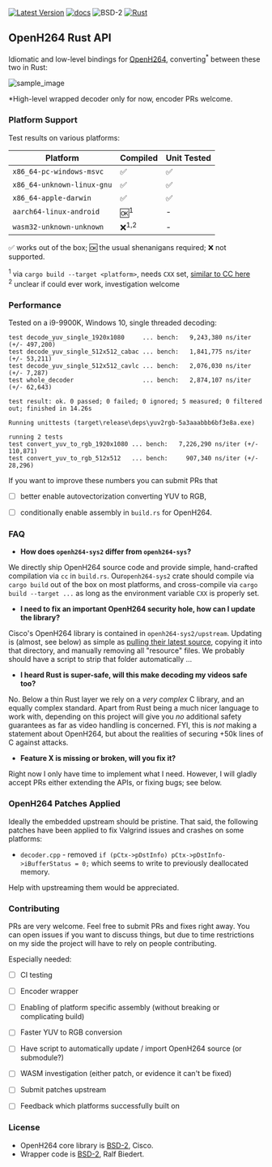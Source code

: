 
[![Latest Version]][crates.io]
[![docs]][docs.rs]
![BSD-2]
[![Rust](https://img.shields.io/badge/rust-1.53%2B-blue.svg?maxAge=3600)](https://github.com/ralfbiedert/openh264-rust)

## OpenH264 Rust API

Idiomatic and low-level bindings for [OpenH264](https://github.com/cisco/openh264), converting<sup>*</sup> between these two in Rust:

![sample_image](https://media.githubusercontent.com/media/ralfbiedert/openh264-rust/master/gfx/title2.jpg)


*High-level wrapped decoder only for now, encoder PRs welcome.


### Platform Support

Test results on various platforms:

| Platform | Compiled | Unit Tested |
| --- | --- | --- |
| `x86_64-pc-windows-msvc` | ✅ | ✅ |
| `x86_64-unknown-linux-gnu` | ✅ | ✅ |
| `x86_64-apple-darwin` | ✅ | ✅ |
| `aarch64-linux-android` | 🆗<sup>1</sup>  | - |
| `wasm32-unknown-unknown` | ❌<sup>1,2</sup> | - |

✅ works out of the box;
🆗 the usual shenanigans required;
❌ not supported.

<sup>1</sup> via `cargo build --target <platform>`, needs `CXX` set, [similar to CC here](https://cheats.rs/#cross-compilation) <br/>
<sup>2</sup> unclear if could ever work, investigation welcome


### Performance

Tested on a i9-9900K, Windows 10, single threaded decoding:

```
test decode_yuv_single_1920x1080     ... bench:   9,243,380 ns/iter (+/- 497,200)
test decode_yuv_single_512x512_cabac ... bench:   1,841,775 ns/iter (+/- 53,211)
test decode_yuv_single_512x512_cavlc ... bench:   2,076,030 ns/iter (+/- 7,287)
test whole_decoder                   ... bench:   2,874,107 ns/iter (+/- 62,643)

test result: ok. 0 passed; 0 failed; 0 ignored; 5 measured; 0 filtered out; finished in 14.26s

Running unittests (target\release\deps\yuv2rgb-5a3aaabbb6bf3e8a.exe)

running 2 tests
test convert_yuv_to_rgb_1920x1080 ... bench:   7,226,290 ns/iter (+/- 110,871)
test convert_yuv_to_rgb_512x512   ... bench:     907,340 ns/iter (+/- 28,296)
```

If you want to improve these numbers you can submit PRs that

- [ ] better enable autovectorization converting YUV to RGB,
- [ ] conditionally enable assembly in `build.rs` for OpenH264.


### FAQ

- **How does `openh264-sys2` differ from `openh264-sys`?**

We directly ship OpenH264 source code and provide simple, hand-crafted compilation via `cc` in `build.rs`. Our`openh264-sys2` crate should compile via `cargo build` out of the box on most platforms, and cross-compile via `cargo build --target ...` as
long as the environment variable `CXX` is properly set.


- **I need to fix an important OpenH264 security hole, how can I update the library?**

Cisco's OpenH264 library is contained in `openh264-sys2/upstream`. Updating is (almost, see below) as simple as [pulling their latest source](https://github.com/cisco/openh264),
copying it into that directory, and manually removing all "resource" files. We probably should have a script to strip that folder automatically ...


- **I heard Rust is super-safe, will this make decoding my videos safe too?**

No. Below a thin Rust layer we rely on a _very complex_ C library, and an equally complex standard. Apart from Rust being a
much nicer language to work with, depending on this  project will give you _no_ additional safety guarantees as far as video
handling is concerned. FYI, this is _not_ making a statement about OpenH264, but about the realities of securing +50k lines
of C against attacks.


- **Feature X is missing or broken, will you fix it?**

Right now I only have time to implement what I need. However, I will gladly accept PRs either extending the APIs, or fixing bugs; see below.


### OpenH264 Patches Applied

Ideally the embedded upstream should be pristine. That said, the following
patches have been applied to fix Valgrind issues and crashes on some platforms:

- `decoder.cpp` - removed `if (pCtx->pDstInfo) pCtx->pDstInfo->iBufferStatus = 0;` which seems to write to previously deallocated memory.

Help with upstreaming them would be appreciated.


### Contributing

PRs are very welcome. Feel free to submit PRs and fixes right away. You can open issues if you want to discuss things, but due to time restrictions on my side the project will have to rely on people contributing.

Especially needed:

- [ ] CI testing
- [ ] Encoder wrapper
- [ ] Enabling of platform specific assembly (without breaking or complicating build)
- [ ] Faster YUV to RGB conversion
- [ ] Have script to automatically update / import OpenH264 source (or submodule?)
- [ ] WASM investigation (either patch, or evidence it can't be fixed)
- [ ] Submit patches upstream
- [ ] Feedback which platforms successfully built on


### License

- OpenH264 core library is [BSD-2](openh264-sys2/upstream/LICENSE), Cisco.
- Wrapper code is [BSD-2](https://opensource.org/licenses/BSD-2-Clause), Ralf Biedert.

[Latest Version]: https://img.shields.io/crates/v/openh264.svg
[crates.io]: https://crates.io/crates/openh264
[BSD-2]: https://img.shields.io/badge/license-BSD2-blue.svg
[docs]: https://docs.rs/openh264/badge.svg
[docs.rs]: https://docs.rs/openh264/
